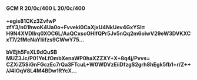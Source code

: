 #### GCM R 20/0c/400 L 20/0c/400
**+egis81CKz3ZvfwP**<br/>**zfY3/n01hwoK4Ua0o+Fvveki0CaXjxU4NkUev4GxYSI=**<br/>**H9N4XVDIIrq0XOC6L/AaQCxscOHIfQPr5Jv5nQq2m6olwV29eW3DVKXCxT7/2fMeNaYliifzs9CWwY75...**<br/><br/>
**bVEjh5FsXL9dQuSB**<br/>**MUZ3Jc/P01YeLfOmbXenaWP0haXZZXY+X+8q4j/Pvvs=**<br/>**CZXiZ5SiGnFGczEc7rQa3FTcuL+W0WDVzEiiDfzgS2grh8hEgk5fb1+r/Z++/J4IOqV8L4M4BDw1RYcX...**